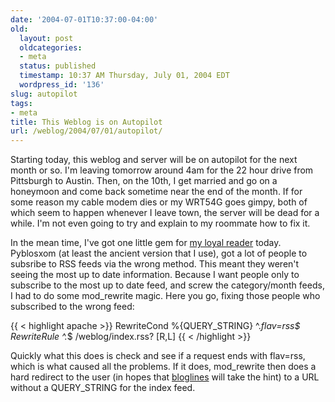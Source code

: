 ```yaml
---
date: '2004-07-01T10:37:00-04:00'
old:
  layout: post
  oldcategories:
  - meta
  status: published
  timestamp: 10:37 AM Thursday, July 01, 2004 EDT
  wordpress_id: '136'
slug: autopilot
tags:
- meta
title: This Weblog is on Autopilot
url: /weblog/2004/07/01/autopilot/
---
```


Starting today, this weblog and server will be on autopilot for the next month or so.  I'm
leaving tomorrow around 4am for the 22 hour drive from Pittsburgh to Austin.  Then, on the
10th, I get married and go on a honeymoon and come back sometime near the end of the month.
If for some reason my cable modem dies or my WRT54G goes gimpy, both of which seem to happen
whenever I leave town, the server will be dead for a while.  I'm not even going to try and
explain to my roommate how to fix it.

In the mean time, I've got one little gem for [my loyal reader](http://kenneth.stic.net/)
today.  Pyblosxom (at least the ancient version that I use), got a lot of people to subsribe
to RSS feeds via the wrong method.  This meant they weren't seeing the most up to date information.
Because I want people only to subscribe to the most up to date feed, and screw the category/month
feeds, I had to do some mod_rewrite magic.  Here you go, fixing those
people who subscribed to the wrong feed:

{{ < highlight apache >}}
RewriteCond %{QUERY_STRING} ^.*flav=rss$
RewriteRule ^.*$ /weblog/index.rss? [R,L]
{{ < /highlight >}}

Quickly what this does is check and see if a request ends with flav=rss,
which is what caused all the problems.  If it does, mod_rewrite then
does a hard redirect to the user (in hopes that [bloglines](http://www.bloglines.com/)
will take the hint) to a URL without a <span class="verbatim">QUERY_STRING</span> for the index feed.
